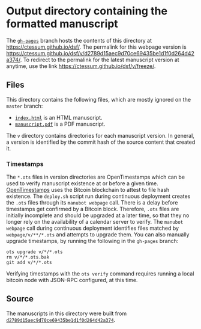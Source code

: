 # Output directory containing the formatted manuscript

The [`gh-pages`](https://github.com/ctessum/dsf/tree/gh-pages) branch hosts the contents of this directory at <https://ctessum.github.io/dsf/>.
The permalink for this webpage version is <https://ctessum.github.io/dsf/v/d2789d15aec9d70ce69435be1d1f0d264d42a374/>.
To redirect to the permalink for the latest manuscript version at anytime, use the link <https://ctessum.github.io/dsf/v/freeze/>.

## Files

This directory contains the following files, which are mostly ignored on the `master` branch:

+ [`index.html`](index.html) is an HTML manuscript.
+ [`manuscript.pdf`](manuscript.pdf) is a PDF manuscript.

The `v` directory contains directories for each manuscript version.
In general, a version is identified by the commit hash of the source content that created it.

### Timestamps

The `*.ots` files in version directories are OpenTimestamps which can be used to verify manuscript existence at or before a given time.
[OpenTimestamps](https://opentimestamps.org/) uses the Bitcoin blockchain to attest to file hash existence.
The `deploy.sh` script run during continuous deployment creates the `.ots` files through its `manubot webpage` call.
There is a delay before timestamps get confirmed by a Bitcoin block.
Therefore, `.ots` files are initially incomplete and should be upgraded at a later time, so that they no longer rely on the availability of a calendar server to verify.
The `manubot webpage` call during continuous deployment identifies files matched by `webpage/v/**/*.ots` and attempts to upgrade them.
You can also manually upgrade timestamps, by running the following in the `gh-pages` branch:

```shell
ots upgrade v/*/*.ots
rm v/*/*.ots.bak
git add v/*/*.ots
```

Verifying timestamps with the `ots verify` command requires running a local bitcoin node with JSON-RPC configured, at this time.

## Source

The manuscripts in this directory were built from
[`d2789d15aec9d70ce69435be1d1f0d264d42a374`](https://github.com/ctessum/dsf/commit/d2789d15aec9d70ce69435be1d1f0d264d42a374).
